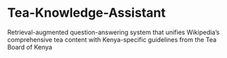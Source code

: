 # Tea-Knowledge-Assistant
Retrieval-augmented question-answering system that unifies Wikipedia’s comprehensive tea content with Kenya-specific guidelines from the Tea Board of Kenya

